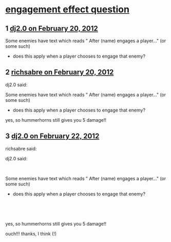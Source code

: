 # [engagement effect question](https://community.fantasyflightgames.com/topic/60691-engagement-effect-question/)

## 1 [dj2.0 on February 20, 2012](https://community.fantasyflightgames.com/topic/60691-engagement-effect-question/?do=findComment&comment=596281)

Some enemies have text which reads " After (name) engages a player..." (or some such)

- does this apply when a player chooses to engage that enemy?

## 2 [richsabre on February 20, 2012](https://community.fantasyflightgames.com/topic/60691-engagement-effect-question/?do=findComment&comment=596286)

dj2.0 said:

Some enemies have text which reads " After (name) engages a player..." (or some such)

- does this apply when a player chooses to engage that enemy?



yes, so hummerhorns still gives you 5 damage!!

## 3 [dj2.0 on February 22, 2012](https://community.fantasyflightgames.com/topic/60691-engagement-effect-question/?do=findComment&comment=597341)

richsabre said:

dj2.0 said:

 

Some enemies have text which reads " After (name) engages a player..." (or some such)

- does this apply when a player chooses to engage that enemy?

 

 

yes, so hummerhorns still gives you 5 damage!!



ouch!!! thanks, I think (!)

